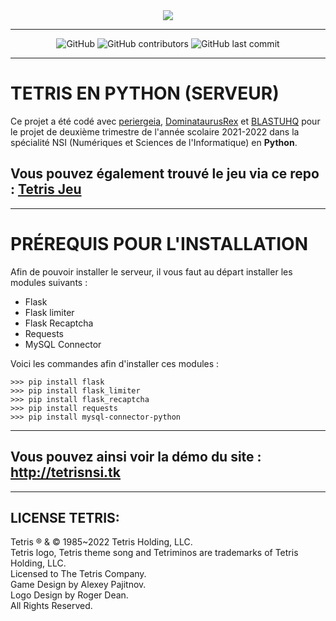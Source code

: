 <div align="center">
  <img src="https://seeklogo.com/images/T/tetris-logo-5F5DFBCE21-seeklogo.com.png">
</div>

---

<div align="center">
  <img alt="GitHub" src="https://img.shields.io/github/license/Jouca/Tetris-Server?style=for-the-badge">
  <img alt="GitHub contributors" src="https://img.shields.io/github/contributors/Jouca/Tetris-Server?style=for-the-badge">
  <img alt="GitHub last commit" src="https://img.shields.io/github/last-commit/Jouca/Tetris-Server?style=for-the-badge">
</div>

---

<h1>TETRIS EN PYTHON (SERVEUR)</h1>
<p>Ce projet a été codé avec <a href="https://github.com/periergeia">periergeia</a>, <a href="https://github.com/DominataurusRex">DominataurusRex</a> et <a href="https://github.com/BLASTUHQ">BLASTUHQ</a> pour le projet de deuxième trimestre de l'année scolaire 2021-2022 dans la spécialité NSI (Numériques et Sciences de l'Informatique) en <b>Python</b>.
  
<h2>Vous pouvez également trouvé le jeu via ce repo : <a href="https://github.com/Jouca/Tetris">Tetris Jeu</a></h2>

---

<h1>PRÉREQUIS POUR L'INSTALLATION</h1>

<p>Afin de pouvoir installer le serveur, il vous faut au départ installer les modules suivants :</p>
<ul>
  <li>Flask</li>
  <li>Flask limiter</li>
  <li>Flask Recaptcha</li>
  <li>Requests</li>
  <li>MySQL Connector</li>
</ul>

<p>Voici les commandes afin d'installer ces modules :</p>

```
>>> pip install flask
>>> pip install flask_limiter
>>> pip install flask_recaptcha
>>> pip install requests
>>> pip install mysql-connector-python
```

---

<h2>Vous pouvez ainsi voir la démo du site : <a href="http://tetrisnsi.tk">http://tetrisnsi.tk</a></h2>

---

<h2>LICENSE TETRIS:</h2>

Tetris ® & © 1985~2022 Tetris Holding, LLC.<br>
Tetris logo, Tetris theme song and Tetriminos are trademarks of Tetris Holding, LLC.<br>
Licensed to The Tetris Company.<br>
Game Design by Alexey Pajitnov.<br>
Logo Design by Roger Dean.<br>
All Rights Reserved.
